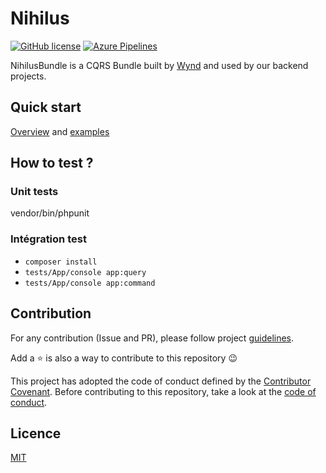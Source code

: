 # Nihilus

[![GitHub license](https://img.shields.io/badge/license-MIT-blue.svg)](LICENSE)
[![Azure Pipelines](https://img.shields.io/azure-devops/build/pontoreausylvain/6b6d6e3f-41ee-4d74-8e70-60b5b23e865e/1)](https://dev.azure.com/pontoreausylvain/Nihilus/_build?definitionId=1)

NihilusBundle is a CQRS Bundle built by [Wynd](https://www.wynd.eu) and used by our backend projects.

## Quick start

[Overview](/doc/README.md) and [examples]()

## How to test ?

### Unit tests

vendor/bin/phpunit

### Intégration test

- `composer install`
- `tests/App/console app:query`
- `tests/App/console app:command`

## Contribution

For any contribution (Issue and PR), please follow project [guidelines](CONTRIBUTING.md). 

Add a ⭐️ is also a way to contribute to this repository 😉

This project has adopted the code of conduct defined by the [Contributor Covenant](https://www.contributor-covenant.org/). Before contributing to this repository, take a look at the [code of conduct](CODE_OF_CONDUCT.md).

## Licence

[MIT](LICENSE)
